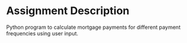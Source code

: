 # Assignment Description
Python program to calculate mortgage payments for different payment frequencies using user input.
